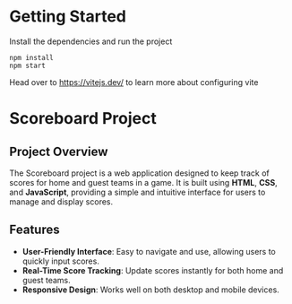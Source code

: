 # Getting Started
Install the dependencies and run the project
```
npm install
npm start
```

Head over to https://vitejs.dev/ to learn more about configuring vite

# Scoreboard Project

## Project Overview

The Scoreboard project is a web application designed to keep track of scores for home and guest teams in a game. It is built using **HTML**, **CSS**, and **JavaScript**, providing a simple and intuitive interface for users to manage and display scores.

## Features

- **User-Friendly Interface**: Easy to navigate and use, allowing users to quickly input scores.
- **Real-Time Score Tracking**: Update scores instantly for both home and guest teams.
- **Responsive Design**: Works well on both desktop and mobile devices.
